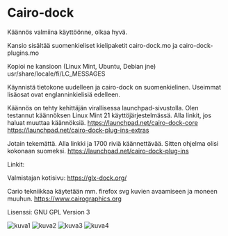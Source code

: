 # Cairo-dock

Käännös valmiina käyttöönne, olkaa hyvä.

Kansio sisältää suomenkieliset kielipaketit cairo-dock.mo ja cairo-dock-plugins.mo

Kopioi ne kansioon (Linux Mint, Ubuntu, Debian jne)
usr/share/locale/fi/LC_MESSAGES

Käynnistä tietokone uudelleen ja cairo-dock on suomenkielinen. Useimmat lisäosat ovat englanninkielisiä edelleen.

Käännös on tehty kehittäjän virallisessa launchpad-sivustolla. Olen testannut käännöksen Linux Mint 21 käyttöjärjestelmässä. Alla linkit, jos haluat muuttaa käännöksiä.
https://launchpad.net/cairo-dock-core
https://launchpad.net/cairo-dock-plug-ins-extras

Jotain tekemättä. Alla linkki ja 1700 riviä käännettävää. Sitten ohjelma olisi kokonaan suomeksi.
https://launchpad.net/cairo-dock-plug-ins

Linkit:

Valmistajan kotisivu:
https://glx-dock.org/

Cario tekniikkaa käytetään mm. firefox svg kuvien avaamiseen ja moneen muuhun.
https://www.cairographics.org

Lisenssi:
GNU GPL Version 3

![kuva1](https://user-images.githubusercontent.com/48694735/183959120-37b86804-8701-4311-921e-6bc8d41e00dc.png)
![kuva2](https://user-images.githubusercontent.com/48694735/183959126-56ae9d9c-29c4-407b-b954-b93f85114eae.png)
![kuva3](https://user-images.githubusercontent.com/48694735/183959128-a4969d94-7b8e-434c-a3d7-2bb7c22d4c7d.png)
![kuva4](https://user-images.githubusercontent.com/48694735/183959130-0a0f0a98-cfca-4a99-bca0-43dc2f284452.png)
